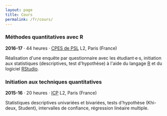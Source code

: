 ```yaml
---
layout: page
title: Cours
permalink: /fr/cours/
---
```


### Méthodes quantitatives avec R

**2016-17** · 44 heures · [CPES de PSL](https://www.univ-psl.fr/fr/premier-cycle-licence) L2, Paris (France)

Réalisation d'une enquête par questionnaire avec les étudiant·e·s, initiation aux statistiques (descriptives, test d'hypothèse) à l'aide du langage [R](https://cran.r-project.org/) et du logiciel [RStudio](https://www.rstudio.com/).


### Initiation aux techniques quantitatives

**2015-16** · 20 heures · [ICP](http://www.icp.fr/) L2, Paris (France)

Statistiques descriptives univariées et bivariées, tests d'hypothèse (Khi-deux, Student), intervalles de confiance, régression linéaire multiple.
